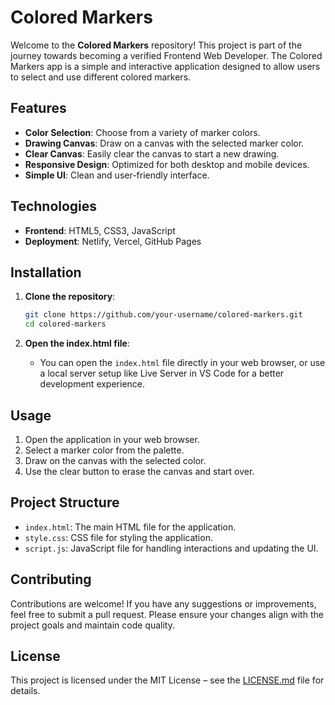 # Colored Markers

Welcome to the **Colored Markers** repository! This project is part of the journey towards becoming a verified Frontend Web Developer. The Colored Markers app is a simple and interactive application designed to allow users to select and use different colored markers.

## Features

- **Color Selection**: Choose from a variety of marker colors.
- **Drawing Canvas**: Draw on a canvas with the selected marker color.
- **Clear Canvas**: Easily clear the canvas to start a new drawing.
- **Responsive Design**: Optimized for both desktop and mobile devices.
- **Simple UI**: Clean and user-friendly interface.

## Technologies

- **Frontend**: HTML5, CSS3, JavaScript
- **Deployment**: Netlify, Vercel, GitHub Pages

## Installation

1. **Clone the repository**:
   ```bash
   git clone https://github.com/your-username/colored-markers.git
   cd colored-markers
   ```

2. **Open the index.html file**:
   - You can open the `index.html` file directly in your web browser, or use a local server setup like Live Server in VS Code for a better development experience.

## Usage

1. Open the application in your web browser.
2. Select a marker color from the palette.
3. Draw on the canvas with the selected color.
4. Use the clear button to erase the canvas and start over.

## Project Structure

- `index.html`: The main HTML file for the application.
- `style.css`: CSS file for styling the application.
- `script.js`: JavaScript file for handling interactions and updating the UI.

## Contributing

Contributions are welcome! If you have any suggestions or improvements, feel free to submit a pull request. Please ensure your changes align with the project goals and maintain code quality.

## License

This project is licensed under the MIT License – see the [LICENSE.md](LICENSE.md) file for details.
